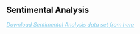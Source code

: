 ## Sentimental Analysis

<a href="https://www.kaggle.com/bittlingmayer/amazonreviews" style="color:skyblue;">
    <em>Download Sentimental Analysis data set from here<em>
</a>
